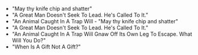 - "May thy knife chip and shatter"
- "A Great Man Doesn't Seek To Lead. He's Called To It."
- "An Animal Caught In A Trap Will - "May thy knife chip and shatter"
- "A Great Man Doesn't Seek To Lead. He's Called To It."
- "An Animal Caught In A Trap Will Gnaw Off Its Own Leg To Escape. What Will You Do?"
- "When Is A Gift Not A Gift?"
